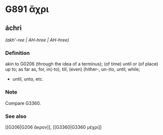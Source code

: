 # G891 ἄχρι

## áchri

_(akh'-ree | AH-hree | AH-hree)_

### Definition

akin to G0206 (through the idea of a terminus); (of time) until or (of place) up to; as far as, for, in(-to), till, (even) (hither-, un-)to, until, while; 

- until, unto, etc.

### Note

Compare G3360.

### See also

[[G206|G206 ἄκρον]], [[G3360|G3360 μέχρι]]
